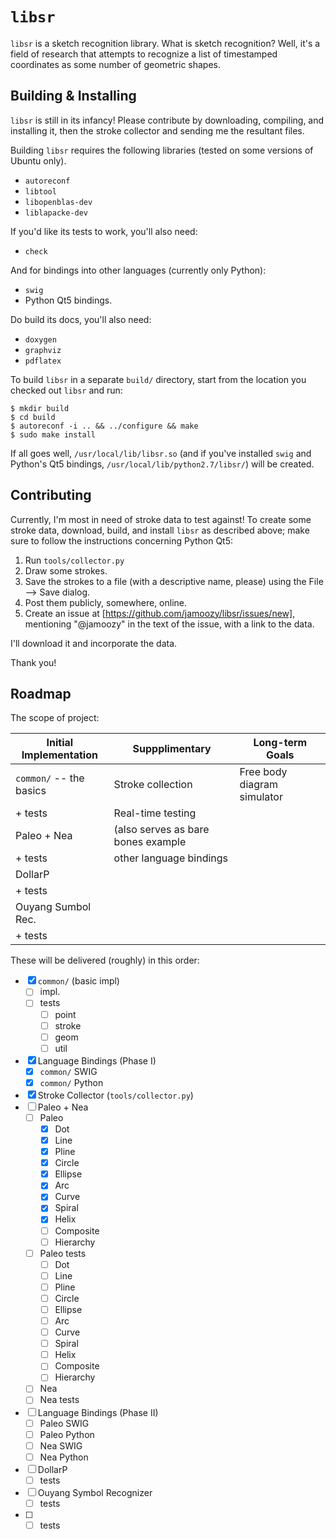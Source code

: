 # `libsr`

`libsr` is a sketch recognition library.  What is sketch recognition?  Well,
it's a field of research that attempts to recognize a list of timestamped
coordinates as some number of geometric shapes.


## Building & Installing

`libsr` is still in its infancy!  Please contribute by downloading, compiling,
and installing it, then the stroke collector and sending me the resultant files.

Building `libsr` requires the following libraries (tested on some versions of
Ubuntu only).
* `autoreconf`
* `libtool`
* `libopenblas-dev`
* `liblapacke-dev`

If you'd like its tests to work, you'll also need:
* `check`

And for bindings into other languages (currently only Python):
* `swig`
* Python Qt5 bindings.

Do build its docs, you'll also need:
* `doxygen`
* `graphviz`
* `pdflatex`

To build `libsr` in a separate `build/` directory, start from the location you
checked out `libsr` and run:
```
$ mkdir build
$ cd build
$ autoreconf -i .. && ../configure && make
$ sudo make install
```

If all goes well, `/usr/local/lib/libsr.so` (and if you've installed `swig` and
Python's Qt5 bindings, `/usr/local/lib/python2.7/libsr/`) will be created.


## Contributing

Currently, I'm most in need of stroke data to test against!  To create some
stroke data, download, build, and install `libsr` as described above; make sure
to follow the instructions concerning Python Qt5: 

1. Run `tools/collector.py`
2. Draw some strokes.
3. Save the strokes to a file (with a descriptive name, please) using the File
   --> Save dialog.
4. Post them publicly, somewhere, online.
5. Create an issue at [https://github.com/jamoozy/libsr/issues/new], mentioning
   "@jamoozy" in the text of the issue, with a link to the data.

I'll download it and incorporate the data.

Thank you!

## Roadmap

The scope of project:

| Initial Implementation  | Suppplimentary | Long-term Goals |
| ----------------------- | -------------- | --------------- |
| `common/` -- the basics | Stroke collection | Free body diagram simulator |
|   + tests               | Real-time testing | |
| Paleo + Nea             | (also serves as bare bones example | |
|   + tests               | other language bindings | |
| DollarP                 | | |
|   + tests               | | |
| Ouyang Sumbol Rec.      | | |
|   + tests               | | |

These will be delivered (roughly) in this order:
  - [x] `common/` (basic impl)
    - [ ] impl.
    - [ ] tests
      - [ ] point
      - [ ] stroke
      - [ ] geom
      - [ ] util
  - [x] Language Bindings (Phase I)
    - [x] `common/` SWIG
    - [x] `common/` Python
  - [x] Stroke Collector (`tools/collector.py`)
  - [ ] Paleo + Nea
    - [ ] Paleo
      - [x] Dot
      - [x] Line
      - [x] Pline
      - [x] Circle
      - [x] Ellipse
      - [x] Arc
      - [x] Curve
      - [x] Spiral
      - [x] Helix
      - [ ] Composite
      - [ ] Hierarchy
    - [ ] Paleo tests
      - [ ] Dot
      - [ ] Line
      - [ ] Pline
      - [ ] Circle
      - [ ] Ellipse
      - [ ] Arc
      - [ ] Curve
      - [ ] Spiral
      - [ ] Helix
      - [ ] Composite
      - [ ] Hierarchy
    - [ ] Nea
    - [ ] Nea tests
  - [ ] Language Bindings (Phase II)
    - [ ] Paleo SWIG
    - [ ] Paleo Python
    - [ ] Nea SWIG
    - [ ] Nea Python
  - [ ] DollarP
    - [ ] tests
  - [ ] Ouyang Symbol Recognizer
    - [ ] tests
  - [ ] 
    - [ ] tests
